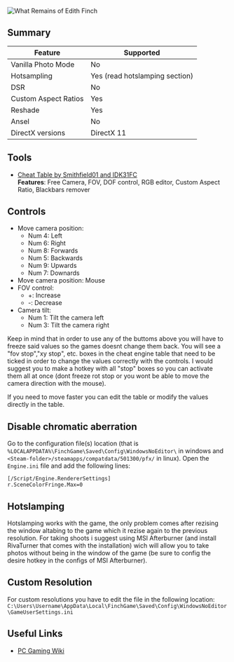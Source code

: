 ![What Remains of Edith Finch](\Images\edithfinch.png "Shot by Originalnicodr")

[//]: #\Images\edithfinch.png

## Summary

Feature | Supported
--|--
Vanilla Photo Mode | No
Hotsampling | Yes (read hotslamping section)
DSR | No
Custom Aspect Ratios | Yes
Reshade | Yes
Ansel | No
DirectX versions | DirectX 11
 
## Tools

* [Cheat Table by Smithfield01 and IDK31FC](..\CheatTables\FinchGame12_inter.CT)  
**Features**: Free Camera, FOV, DOF control, RGB editor, Custom Aspect Ratio, Blackbars remover

## Controls

- Move camera position:
    - Num 4: Left
    - Num 6: Right
    - Num 8: Forwards
    - Num 5: Backwards
    - Num 9: Upwards
    - Num 7: Downards
- Move camera position: Mouse
- FOV control:
    - +: Increase
    - -: Decrease
- Camera tilt:
    - Num 1: Tilt the camera left
    - Num 3: Tilt the camera right

Keep in mind that in order to use any of the buttoms above you will have to freeze said values so the games doesnt change them back. You will see a "fov stop","xy stop", etc. boxes in the cheat engine table that need to be ticked in order to change the values correctly with the controls. I would suggest you to make a hotkey with all "stop" boxes so you can activate them all at once (dont freeze rot stop or you wont be able to move the camera direction with the mouse).

If you need to move faster you can edit the table or modify the values directly in the table.

## Disable chromatic aberration

Go to the configuration file(s) location (that is `%LOCALAPPDATA%\FinchGame\Saved\Config\WindowsNoEditor\` in windows and
`<Steam-folder>/steamapps/compatdata/501300/pfx/` in linux). Open the `Engine.ini` file and add the following lines:
```
[/Script/Engine.RendererSettings]
r.SceneColorFringe.Max=0
```

## Hotslamping

Hotslamping works with the game, the only problem comes after rezising the window altabing to the game which it rezise again to the previous resolution. For taking shoots i suggest using MSI Afterburner (and install RivaTurner that comes with the installation) wich will allow you to take photos without being in the window of the game (be sure to config the desire hotkey in the configs of MSI Afterburner).

## Custom Resolution

For custom resolutions you have to edit the file in the following location: `C:\Users\Username\AppData\Local\FinchGame\Saved\Config\WindowsNoEditor\GameUserSettings.ini`

## Useful Links

* [PC Gaming Wiki](https://www.pcgamingwiki.com/wiki/What_Remains_of_Edith_Finch)